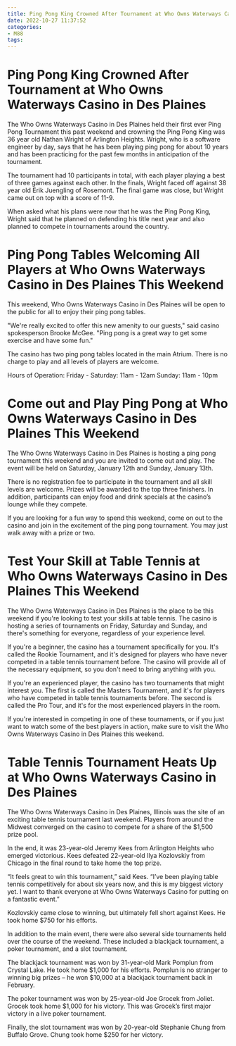 ```yaml
---
title: Ping Pong King Crowned After Tournament at Who Owns Waterways Casino in Des Plaines
date: 2022-10-27 11:37:52
categories:
- M88
tags:
---
```



#  Ping Pong King Crowned After Tournament at Who Owns Waterways Casino in Des Plaines

The Who Owns Waterways Casino in Des Plaines held their first ever Ping Pong Tournament this past weekend and crowning the Ping Pong King was 36 year old Nathan Wright of Arlington Heights. Wright, who is a software engineer by day, says that he has been playing ping pong for about 10 years and has been practicing for the past few months in anticipation of the tournament.

The tournament had 10 participants in total, with each player playing a best of three games against each other. In the finals, Wright faced off against 38 year old Erik Juengling of Rosemont. The final game was close, but Wright came out on top with a score of 11-9.

When asked what his plans were now that he was the Ping Pong King, Wright said that he planned on defending his title next year and also planned to compete in tournaments around the country.

#  Ping Pong Tables Welcoming All Players at Who Owns Waterways Casino in Des Plaines This Weekend

This weekend, Who Owns Waterways Casino in Des Plaines will be open to the public for all to enjoy their ping pong tables.

"We're really excited to offer this new amenity to our guests," said casino spokesperson Brooke McGee. "Ping pong is a great way to get some exercise and have some fun."

The casino has two ping pong tables located in the main Atrium. There is no charge to play and all levels of players are welcome.

Hours of Operation:
Friday - Saturday: 11am - 12am
Sunday: 11am - 10pm

#  Come out and Play Ping Pong at Who Owns Waterways Casino in Des Plaines This Weekend

The Who Owns Waterways Casino in Des Plaines is hosting a ping pong tournament this weekend and you are invited to come out and play. The event will be held on Saturday, January 12th and Sunday, January 13th.

There is no registration fee to participate in the tournament and all skill levels are welcome. Prizes will be awarded to the top three finishers. In addition, participants can enjoy food and drink specials at the casino’s lounge while they compete.

If you are looking for a fun way to spend this weekend, come on out to the casino and join in the excitement of the ping pong tournament. You may just walk away with a prize or two.

#  Test Your Skill at Table Tennis at Who Owns Waterways Casino in Des Plaines This Weekend

The Who Owns Waterways Casino in Des Plaines is the place to be this weekend if you're looking to test your skills at table tennis. The casino is hosting a series of tournaments on Friday, Saturday and Sunday, and there's something for everyone, regardless of your experience level.

If you're a beginner, the casino has a tournament specifically for you. It's called the Rookie Tournament, and it's designed for players who have never competed in a table tennis tournament before. The casino will provide all of the necessary equipment, so you don't need to bring anything with you.

If you're an experienced player, the casino has two tournaments that might interest you. The first is called the Masters Tournament, and it's for players who have competed in table tennis tournaments before. The second is called the Pro Tour, and it's for the most experienced players in the room.

If you're interested in competing in one of these tournaments, or if you just want to watch some of the best players in action, make sure to visit the Who Owns Waterways Casino in Des Plaines this weekend.

#  Table Tennis Tournament Heats Up at Who Owns Waterways Casino in Des Plaines

The Who Owns Waterways Casino in Des Plaines, Illinois was the site of an exciting table tennis tournament last weekend. Players from around the Midwest converged on the casino to compete for a share of the $1,500 prize pool.

In the end, it was 23-year-old Jeremy Kees from Arlington Heights who emerged victorious. Kees defeated 22-year-old Ilya Kozlovskiy from Chicago in the final round to take home the top prize.

“It feels great to win this tournament,” said Kees. “I’ve been playing table tennis competitively for about six years now, and this is my biggest victory yet. I want to thank everyone at Who Owns Waterways Casino for putting on a fantastic event.”

Kozlovskiy came close to winning, but ultimately fell short against Kees. He took home $750 for his efforts.

In addition to the main event, there were also several side tournaments held over the course of the weekend. These included a blackjack tournament, a poker tournament, and a slot tournament.

The blackjack tournament was won by 31-year-old Mark Pomplun from Crystal Lake. He took home $1,000 for his efforts. Pomplun is no stranger to winning big prizes – he won $10,000 at a blackjack tournament back in February.

The poker tournament was won by 25-year-old Joe Grocek from Joliet. Grocek took home $1,000 for his victory. This was Grocek’s first major victory in a live poker tournament.

Finally, the slot tournament was won by 20-year-old Stephanie Chung from Buffalo Grove. Chung took home $250 for her victory.